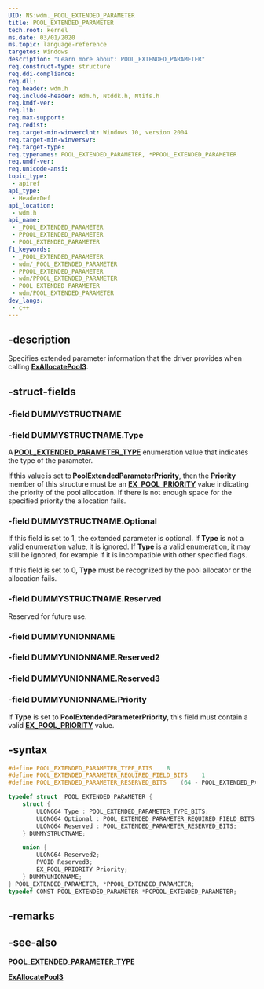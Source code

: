 ```yaml
---
UID: NS:wdm._POOL_EXTENDED_PARAMETER
title: POOL_EXTENDED_PARAMETER
tech.root: kernel
ms.date: 03/01/2020
ms.topic: language-reference
targetos: Windows
description: "Learn more about: POOL_EXTENDED_PARAMETER"
req.construct-type: structure
req.ddi-compliance: 
req.dll: 
req.header: wdm.h
req.include-header: Wdm.h, Ntddk.h, Ntifs.h
req.kmdf-ver: 
req.lib: 
req.max-support: 
req.redist: 
req.target-min-winverclnt: Windows 10, version 2004
req.target-min-winversvr: 
req.target-type: 
req.typenames: POOL_EXTENDED_PARAMETER, *PPOOL_EXTENDED_PARAMETER
req.umdf-ver: 
req.unicode-ansi: 
topic_type:
 - apiref
api_type:
 - HeaderDef
api_location:
 - wdm.h
api_name:
 - _POOL_EXTENDED_PARAMETER
 - PPOOL_EXTENDED_PARAMETER
 - POOL_EXTENDED_PARAMETER
f1_keywords:
 - _POOL_EXTENDED_PARAMETER
 - wdm/_POOL_EXTENDED_PARAMETER
 - PPOOL_EXTENDED_PARAMETER
 - wdm/PPOOL_EXTENDED_PARAMETER
 - POOL_EXTENDED_PARAMETER
 - wdm/POOL_EXTENDED_PARAMETER
dev_langs:
 - c++
---
```


## -description

Specifies extended parameter information that the driver provides when calling [**ExAllocatePool3**](nf-wdm-exallocatepool3.md).

## -struct-fields

### -field DUMMYSTRUCTNAME

### -field DUMMYSTRUCTNAME.Type

A [**POOL_EXTENDED_PARAMETER_TYPE**](ne-wdm-pool_extended_parameter_type.md) enumeration value that indicates the type of the parameter.

If this value is set to **PoolExtendedParameterPriority**, then the **Priority** member of this structure must be an [**EX_POOL_PRIORITY**](ne-wdm-ex_pool_priority.md) value indicating the priority of the pool allocation. If there is not enough space for the specified priority the allocation fails.

### -field DUMMYSTRUCTNAME.Optional

If this field is set to 1, the extended parameter is optional. If **Type** is not a valid enumeration value, it is ignored. If **Type** is a valid enumeration, it may still be ignored, for example if it is incompatible with other specified flags.

If this field is set to 0, **Type** must be recognized by the pool allocator or the allocation fails.

### -field DUMMYSTRUCTNAME.Reserved

Reserved for future use.

### -field DUMMYUNIONNAME

### -field DUMMYUNIONNAME.Reserved2

### -field DUMMYUNIONNAME.Reserved3

### -field DUMMYUNIONNAME.Priority

If **Type** is set to **PoolExtendedParameterPriority**, this field must contain a valid [**EX_POOL_PRIORITY**](ne-wdm-ex_pool_priority.md) value.

## -syntax

```cpp
#define POOL_EXTENDED_PARAMETER_TYPE_BITS    8
#define POOL_EXTENDED_PARAMETER_REQUIRED_FIELD_BITS    1
#define POOL_EXTENDED_PARAMETER_RESERVED_BITS    (64 - POOL_EXTENDED_PARAMETER_TYPE_BITS - POOL_EXTENDED_PARAMETER_REQUIRED_FIELD_BITS)

typedef struct _POOL_EXTENDED_PARAMETER {
    struct {
        ULONG64 Type : POOL_EXTENDED_PARAMETER_TYPE_BITS;
        ULONG64 Optional : POOL_EXTENDED_PARAMETER_REQUIRED_FIELD_BITS;
        ULONG64 Reserved : POOL_EXTENDED_PARAMETER_RESERVED_BITS;
    } DUMMYSTRUCTNAME;

    union {
        ULONG64 Reserved2;
        PVOID Reserved3;
        EX_POOL_PRIORITY Priority;
    } DUMMYUNIONNAME;
} POOL_EXTENDED_PARAMETER, *PPOOL_EXTENDED_PARAMETER;
typedef CONST POOL_EXTENDED_PARAMETER *PCPOOL_EXTENDED_PARAMETER;
```

## -remarks

## -see-also

[**POOL_EXTENDED_PARAMETER_TYPE**](ne-wdm-pool_extended_parameter_type.md)

[**ExAllocatePool3**](nf-wdm-exallocatepool3.md)


